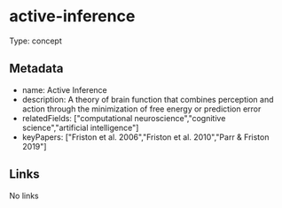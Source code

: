 # active-inference

Type: concept

## Metadata

- name: Active Inference
- description: A theory of brain function that combines perception and action through the minimization of free energy or prediction error
- relatedFields: ["computational neuroscience","cognitive science","artificial intelligence"]
- keyPapers: ["Friston et al. 2006","Friston et al. 2010","Parr & Friston 2019"]

## Links

No links

